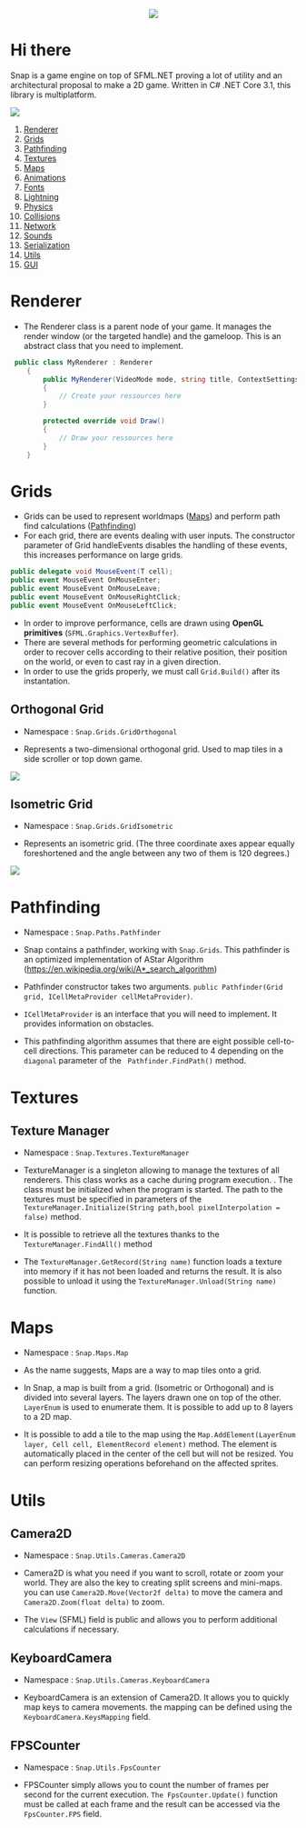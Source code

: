 <p align="center">
  <img src="Misc/logo.png" />
</p>

# Hi there

  Snap is a game engine on top of SFML.NET proving a lot of utility and an architectural proposal to make a 2D game.
  Written in C# .NET Core 3.1, this library is multiplatform. 

  ![](https://www.repostatus.org/badges/latest/wip.svg)

1. [Renderer](#Renderer)
2. [Grids](#Grids)
3. [Pathfinding](#Pathfinding)
4. [Textures](#Textures)  
5. [Maps](#Maps)  
6. [Animations](#Animations)
7. [Fonts](#Fonts)
8. [Lightning](#Lightnings)
9. [Physics](#Physics)
10. [Collisions](#Collisions)
11. [Network](#Network)
12. [Sounds](#Sounds)
13. [Serialization](#Serialization)
14. [Utils](#Utils)
15. [GUI](#GUI)

# Renderer

* The Renderer class is a parent node of your game. It manages the render window (or the targeted handle) and the gameloop. This is an abstract class that you need to implement. 

```csharp
 public class MyRenderer : Renderer
    {
        public MyRenderer(VideoMode mode, string title, ContextSettings settings, Styles styles = Styles.Default) : base(mode, title, settings, styles)
        {
            // Create your ressources here
        }

        protected override void Draw()
        {
            // Draw your ressources here
        }
    }
```

# Grids
* Grids can be used to represent worldmaps ([Maps](#Maps)) and perform path find calculations ([Pathfinding](#Pathfinding))
* For each grid, there are events dealing with user inputs. The constructor parameter of Grid handleEvents disables the handling of these events,
  this increases performance on large grids. 

```csharp
public delegate void MouseEvent(T cell);
public event MouseEvent OnMouseEnter;
public event MouseEvent OnMouseLeave;
public event MouseEvent OnMouseRightClick;
public event MouseEvent OnMouseLeftClick;
```
* In order to improve performance, cells are drawn using **OpenGL primitives** (``` SFML.Graphics.VertexBuffer ```). 
* There are several methods for performing geometric calculations in order to recover cells according to their relative position, their position on the   world, or even to cast ray in a given direction.  
* In order to use the grids properly, we must call ```Grid.Build()``` after its instantation. 

## Orthogonal Grid

* Namespace : ```Snap.Grids.GridOrthogonal```

* Represents a two-dimensional orthogonal grid. Used to map tiles in a side scroller or top down game. 
 
![](Misc/orth.png)

## Isometric Grid

* Namespace : ```Snap.Grids.GridIsometric```

* Represents an isometric grid. (The three coordinate axes appear equally foreshortened and the angle between any two of them is 120 degrees.)

![](Misc/isometric.png)

# Pathfinding

* Namespace : ``` Snap.Paths.Pathfinder ```

* Snap contains a pathfinder, working with ```Snap.Grids```. This pathfinder is an optimized implementation of AStar Algorithm (https://en.wikipedia.org/wiki/A*_search_algorithm)

* Pathfinder constructor takes two arguments. ``` public Pathfinder(Grid grid, ICellMetaProvider cellMetaProvider) ```. 
* ``` ICellMetaProvider ``` is an interface that you will need to implement. It provides information on obstacles.

* This pathfinding algorithm assumes that there are eight possible cell-to-cell directions. This parameter can be reduced to 4 depending on the ```diagonal``` parameter of the ``` Pathfinder.FindPath()``` method.

# Textures

## Texture Manager

* Namespace : ``` Snap.Textures.TextureManager ```

* TextureManager is a singleton allowing to manage the textures of all renderers. This class works as a cache during program execution. . 
  The class must be initialized when the program is started. The path to the textures must be specified in parameters of the ```TextureManager.Initialize(String path,bool pixelInterpolation = false)``` method. 

* It is possible to retrieve all the textures thanks to the ```TextureManager.FindAll()``` method 
* The ```TextureManager.GetRecord(String name)``` function loads a texture into memory if it has not been loaded and returns the result. It is also possible to unload it using the ```TextureManager.Unload(String name)``` function.


# Maps

  * Namespace : ```Snap.Maps.Map ```

  * As the name suggests, Maps are a way to map tiles onto a grid. 
  * In Snap, a map is built from a grid. (Isometric or Orthogonal) and is divided into several layers. 
    The layers drawn one on top of the other. ```LayerEnum``` is used to enumerate them. It is possible to add up to 8 layers to a 2D map. 

  * It is possible to add a tile to the map using the ```Map.AddElement(LayerEnum layer, Cell cell, ElementRecord element)``` method. 
    The element is automatically placed in the center of the cell but will not be resized. You can perform resizing operations beforehand on the affected sprites.  
  

# Utils

## Camera2D

  * Namespace : ``` Snap.Utils.Cameras.Camera2D ```
  * Camera2D is what you need if you want to scroll, rotate or zoom your world. They are also the key to creating split screens and mini-maps.
  you can use ``` Camera2D.Move(Vector2f delta) ``` to move the camera and ``` Camera2D.Zoom(float delta) ``` to zoom.

  * The ```View``` (SFML) field is public and allows you to perform additional calculations if necessary. 


## KeyboardCamera

  * Namespace : ``` Snap.Utils.Cameras.KeyboardCamera ```

  * KeyboardCamera is an extension of Camera2D. It allows you to quickly map keys to camera movements. the mapping can be defined using the ``` KeyboardCamera.KeysMapping```  field.

## FPSCounter

  * Namespace :  ``` Snap.Utils.FpsCounter ```

  * FPSCounter simply allows you to count the number of frames per second for the current execution. ```The FpsCounter.Update()``` function must be called at each frame and the result can be accessed via the ```FpsCounter.FPS``` field. 